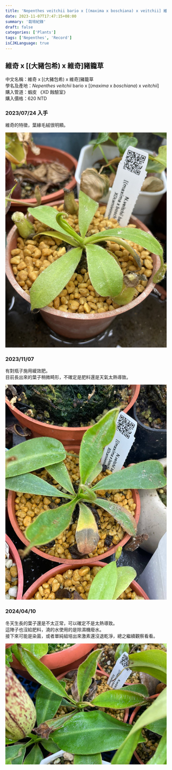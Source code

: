 ```yaml
---
title: 'Nepenthes veitchii bario x [(maxima x boschiana) x veitchii] 維奇 x [(大豬包希) x 維奇]豬籠草'
date: 2023-11-07T17:47:15+08:00
summary: '栽培紀錄'
draft: false
categories: ['Plants']
tags: ['Nepenthes', 'Record']
isCJKLanguage: true
---
```


## 維奇 x [(大豬包希) x 維奇]豬籠草

中文名稱：維奇 x [(大豬包希) x 維奇]豬籠草  
學名及產地：*Nepenthes veitchii* bario x [(*maxima* x *boschiana*) x *veitchii*]  
購入管道：蝦皮 《XD 蝕驗室》  
購入價格：620 NTD  

### 2023/07/24 入手

維奇的特徵，葉緣毛絨很明顯。  

![2023-07-24](./images/2023-07-24.jpg)

### 2023/11/07

有對瓶子施用緩效肥。  
目前長出來的葉子稍微畸形，不確定是肥料還是天氣太熱導致。  

![2023-07-24](./images/2023-11-07.jpg)

### 2024/04/10

冬天生長的葉子還是不太正常，可以確定不是太熱導致。  
這陣子也沒給肥料，澆的水使用的是除濕機廢水。  
接下來可能是染菌，或者單純組培出來激素還沒退乾淨，總之繼續觀察看看。  

![2024-04-10](./images/2024-04-10.jpg)
